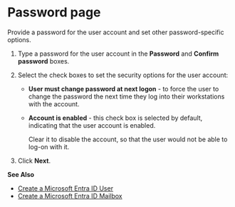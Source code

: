 # Password page

Provide a password for the user account and set other password-specific options.

1. Type a password for the user account in the **Password** and **Confirm password** boxes.
2. Select the check boxes to set the security options for the user account:

   - **User must change password at next logon** - to force the user to change the password the
     next time they log into their workstations with the account.
   - **Account is enabled** - this check box is selected by default, indicating that the user
     account is enabled.

     Clear it to disable the account, so that the user would not be able to log-on with it.

3. Click **Next**.

**See Also**

- [Create a Microsoft Entra ID User](/docs/directorymanager/11.0/directorymanager/portal/user/create/azure/user.md)
- [Create a Microsoft Entra ID Mailbox](/docs/directorymanager/11.0/directorymanager/portal/user/create/azure/mailbox/mailbox.md)
